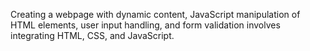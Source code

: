 Creating a webpage with dynamic content, JavaScript manipulation of HTML elements, user input handling, and form validation involves integrating HTML, CSS, and JavaScript.
